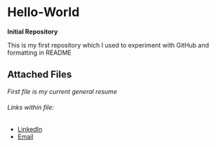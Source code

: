 # Hello-World
**Initial Repository**

This is my first repository which I used to experiment with GitHub and formatting in README


## Attached Files
*First file is my current general resume*
###### Links within file:
- [LinkedIn](https://www.linkedin.com/in/brendan-t-sullivan/)  
- [Email](mailto:btsullivan@uiowa.edu)

